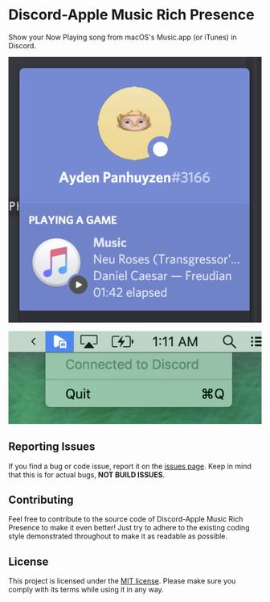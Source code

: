 # Discord-Apple Music Rich Presence

Show your Now Playing song from macOS's Music.app (or iTunes) in Discord.

![Screenshot of Discord presence](/Assets/in-discord.png)

![Screenshot of system menu item](/Assets/in-menu-bar.png)

## Reporting Issues

If you find a bug or code issue, report it on the [issues page](/issues). Keep in mind that this is for actual bugs, **NOT BUILD ISSUES**. 

## Contributing

Feel free to contribute to the source code of Discord-Apple Music Rich Presence to make it even better! Just try to adhere to the existing coding style demonstrated throughout to make it as readable as possible.

## License

This project is licensed under the [MIT license](/LICENSE). Please make sure you comply with its terms while using it in any way.
